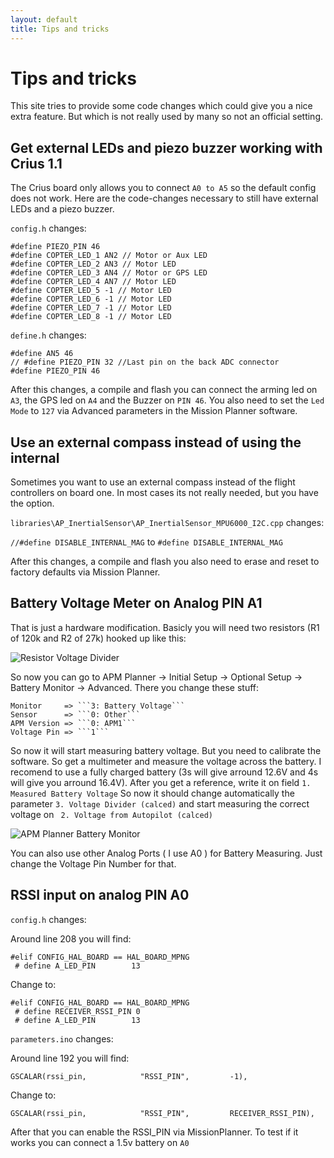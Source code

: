 ```yaml
---
layout: default
title: Tips and tricks
---
```


# Tips and tricks

This site tries to provide some code changes which could give you a nice extra feature.
But which is not really used by many so not an official setting.

## Get external LEDs and piezo buzzer working with Crius 1.1

The Crius board only allows you to connect ```A0 to A5``` so the default config does not work.
Here are the code-changes necessary to still have external LEDs and a piezo buzzer.

```config.h``` changes:

    #define PIEZO_PIN 46
    #define COPTER_LED_1 AN2 // Motor or Aux LED
    #define COPTER_LED_2 AN3 // Motor LED
    #define COPTER_LED_3 AN4 // Motor or GPS LED
    #define COPTER_LED_4 AN7 // Motor LED
    #define COPTER_LED_5 -1 // Motor LED
    #define COPTER_LED_6 -1 // Motor LED
    #define COPTER_LED_7 -1 // Motor LED
    #define COPTER_LED_8 -1 // Motor LED

```define.h``` changes:

    #define AN5 46
    // #define PIEZO_PIN 32 //Last pin on the back ADC connector
    #define PIEZO_PIN 46

After this changes, a compile and flash you can connect the arming led on ```A3```, the GPS led on ```A4``` and the Buzzer on ```PIN 46```.
You also need to set the ```Led Mode``` to ```127``` via Advanced parameters in the Mission Planner software.

## Use an external compass instead of using the internal

Sometimes you want to use an external compass instead of the flight controllers on board one.
In most cases its not really needed, but you have the option.

```libraries\AP_InertialSensor\AP_InertialSensor_MPU6000_I2C.cpp``` changes:

```//#define DISABLE_INTERNAL_MAG``` to ```#define DISABLE_INTERNAL_MAG```

After this changes, a compile and flash you also need to erase and reset to factory defaults via Mission Planner.

## Battery Voltage Meter on Analog PIN A1

That is just a hardware modification. Basicly you will need two resistors (R1 of 120k and R2 of 27k) hooked up like this:

![Resistor Voltage Divider](../images/battery_voltage_divider.png)

So now you can go to APM Planner -> Initial Setup -> Optional Setup -> Battery Monitor -> Advanced.
There you change these stuff:

    Monitor     => ```3: Battery Voltage```
    Sensor      => ```0: Other```
    APM Version => ```0: APM1```
    Voltage Pin => ```1```
    
So now it will start measuring battery voltage. But you need to calibrate the software. So get a multimeter and measure the voltage across the battery. I recomend to use a fully charged battery (3s will give arround 12.6V and 4s will give you arround 16.4V). After you get a reference, write it on field ```1. Measured Battery Voltage``` So now it should change automatically the parameter ```3. Voltage Divider (calced)``` and start measuring the correct voltage on ``` 2. Voltage from Autopilot (calced)```

![APM Planner Battery Monitor](../images/apm_battery_pin.png)

You can also use other Analog Ports ( I use A0 ) for Battery Measuring. Just change the Voltage Pin Number for that.

## RSSI input on analog PIN A0

```config.h``` changes:

Around line 208 you will find:

    #elif CONFIG_HAL_BOARD == HAL_BOARD_MPNG
     # define A_LED_PIN        13
     
Change to:

    #elif CONFIG_HAL_BOARD == HAL_BOARD_MPNG
     # define RECEIVER_RSSI_PIN 0
     # define A_LED_PIN        13

```parameters.ino``` changes:

Around line 192 you will find:
    
    GSCALAR(rssi_pin,            "RSSI_PIN",         -1),


Change to:

    GSCALAR(rssi_pin,            "RSSI_PIN",         RECEIVER_RSSI_PIN),
    

After that you can enable the RSSI_PIN via MissionPlanner.
To test if it works you can connect a 1.5v battery on ```A0```
    
